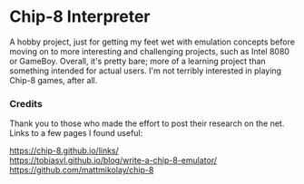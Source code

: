 # Chip-8 Interpreter

A hobby project, just for getting my feet wet with emulation concepts before moving on to more interesting and challenging projects, such as Intel 8080 or GameBoy.
Overall, it's pretty bare; more of a learning project than something intended for actual users. I'm not terribly interested in playing Chip-8 games, after all.

### Credits
Thank you to those who made the effort to post their research on the net. Links to a few pages I found useful:  

https://chip-8.github.io/links/  
https://tobiasvl.github.io/blog/write-a-chip-8-emulator/  
https://github.com/mattmikolay/chip-8  
